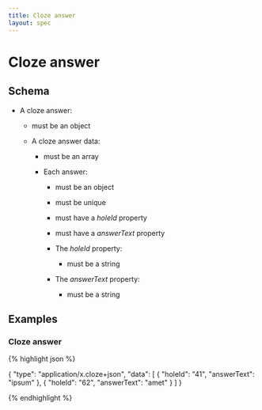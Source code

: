 ```yaml
---
title: Cloze answer
layout: spec
---
```


# Cloze answer

## Schema

* A cloze answer:

  * must be an object

  * A cloze answer data:

    * must be an array

    * Each answer:

      * must be an object

      * must be unique

      * must have a *holeId* property

      * must have a *answerText* property

      * The *holeId* property:

        * must be a string

      * The *answerText* property:

        * must be a string

## Examples

### Cloze answer

{% highlight json %}

{
  "type": "application/x.cloze+json",
  "data": [
    {
      "holeId": "41",
      "answerText": "ipsum"
    },
    {
      "holeId": "62",
      "answerText": "amet"
    }
  ]
}


{% endhighlight %}

